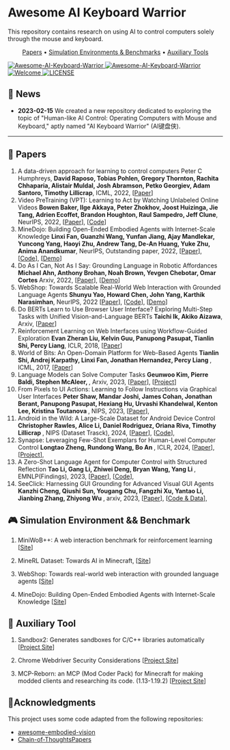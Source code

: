 # Awesome AI Keyboard Warrior

This repository contains research on using AI to control computers solely through the mouse and keyboard.

<p align="center">
  <a href="#1">Papers</a> •
  <a href="#2">Simulation Environments & Benchmarks</a> •
  <a href="#3">Auxiliary Tools</a>
</p>

<a href="https://github.com/unikcc/Awesome-AI-Keyboard-Warrior">
  <img src="https://img.shields.io/badge/AIKeyboardWarrirr-0.1-blue" alt="Awesome-AI-Keyboard-Warrior">
</a>
<a href="https://huggingface.co/docs/transformers/index" rel="nofollow">
  <img src="https://img.shields.io/github/last-commit/unikcc/Awesome-AI-Keyboard-Warrior?color=orange" alt="Awesome-AI-Keyboard-Warrior">
</a>
<a href="https://github.com/unikcc/Awesome-AI-Keyboard-Warrior" rel="nofollow">
  <img src="https://img.shields.io/badge/PRs-Welcome-green" alt="Welcome">
</a>
<a href="https://github.com/unikcc/Awesome-AI-Keyboard-Warrior/blob/master/LICENSE" rel="nofollow">
  <img src="https://img.shields.io/badge/LICENSE-MIT-cyan" alt="LICENSE">
</a>


## 🔔 News
- **2023-02-15** We created a new repository dedicated to exploring the topic of "Human-like AI Control: Operating Computers with Mouse and Keyboard," aptly named "AI Keyboard Warrior" (AI键盘侠).

---

<h2 id="1">📜 Papers </h2>
<ol>

<li> A data-driven approach for learning to control computers Peter C Humphreys, <strong> David Raposo, Tobias Pohlen, Gregory Thornton, Rachita Chhaparia, Alistair Muldal, Josh Abramson, Petko Georgiev, Adam Santoro, Timothy Lillicrap</strong>, 
ICML, 2022, [<a href="https://proceedings.mlr.press/v162/humphreys22a.html">Paper</a>]</li>

<li>Video PreTraining (VPT): Learning to Act by Watching Unlabeled Online Videos <strong>Bowen Baker, Ilge Akkaya, Peter Zhokhov, Joost Huizinga, Jie Tang, Adrien Ecoffet, Brandon Houghton, Raul Sampedro, Jeff Clune</strong>, NeurIPS, 2022, [<a href="https://openreview.net/forum?id=AXDNM76T1nc">Paper</a>], [<a href="https://github.com/openai/Video-Pre-Training">Code</a>]</li>

<li>MineDojo: Building Open-Ended Embodied Agents with Internet-Scale Knowledge <strong>Linxi Fan, Guanzhi Wang, Yunfan Jiang, Ajay Mandlekar, Yuncong Yang, Haoyi Zhu, Andrew Tang, De-An Huang, Yuke Zhu, Anima Anandkumar</strong>, NeurIPS, Outstanding paper, 2022, [<a href="https://openreview.net/forum?id=rc8o_j8I8PX">Paper</a>], [<a href="https://github.com/MineDojo/MineDojo">Code</a>], [<a href="https://minedojo.org/">Demo</a>]</li>

<li> Do As I Can, Not As I Say:
Grounding Language in Robotic Affordances  
<strong>
Michael Ahn, Anthony Brohan, Noah Brown, Yevgen Chebotar, Omar Cortes
</strong>
Arxiv, 2022, 
[<a href="https://arxiv.org/pdf/2204.01691.pdf">Paper</a>], [<a href="https://say-can.github.io/">Demo</a>]</li>

<li>WebShop: Towards Scalable Real-World Web Interaction with Grounded Language Agents <strong>Shunyu Yao, Howard Chen, John Yang, Karthik Narasimhan</strong>, NeurIPS, 2022 [<a href="https://openreview.net/forum?id=R9KnuFlvnU">Paper</a>], [<a href="https://github.com/princeton-nlp/WebShop">Code</a>], [<a href="https://webshop-pnlp.github.io/">Demo</a>]</li>

<li>Do BERTs Learn to Use Browser User Interface? Exploring Multi-Step Tasks with Unified Vision-and-Language BERTs <strong>Taichi Ik, Akiko Aizawa</strong>, Arxiv, [<a href="https://arxiv.org/abs/2203.07828">Paper</a>]</li>

<li>Reinforcement Learning on Web Interfaces using Workflow-Guided Exploration <strong>Evan Zheran Liu, Kelvin Guu, Panupong Pasupat, Tianlin Shi, Percy Liang</strong>, ICLR, 2018, [<a href="https://openreview.net/forum?id=ryTp3f-0-">Paper</a>]</li>

<li>World of Bits: An Open-Domain Platform for Web-Based Agents <strong>
Tianlin Shi, Andrej Karpathy, Linxi Fan, Jonathan Hernandez, Percy Liang
</strong>, ICML, 2017, [<a href="https://proceedings.mlr.press/v70/shi17a.html">Paper</a>]</li>

<li>
Language Models can Solve Computer Tasks 
<strong>
Geunwoo Kim, Pierre Baldi, Stephen McAleer,
</strong>, Arxiv, 2023, 
[<a href="https://arxiv.org/abs/2303.17491">Paper</a>],
[<a href="https://posgnu.github.io/rci-web/">Project</a>]
</li>


<li>
From Pixels to UI Actions: Learning to Follow Instructions via Graphical User Interfaces
<strong>
Peter Shaw, Mandar Joshi, James Cohan, Jonathan Berant, Panupong Pasupat, Hexiang Hu, Urvashi Khandelwal, Kenton Lee, Kristina Toutanova
</strong>, NIPS, 2023, 
[<a href="https://openreview.net/forum?id=3PjCt4kmRx">Paper</a>],
</li>


<li>
Android in the Wild: A Large-Scale Dataset for Android Device Control
<strong>
Christopher Rawles, Alice Li, Daniel Rodriguez, Oriana Riva, Timothy Lillicrap
</strong>, NIPS (Dataset Trasck), 2024, 
[<a href="https://arxiv.org/abs/2307.10088">Paper</a>],
[<a href="https://github.com/google-research/google-research/tree/master/android_in_the_wild">Code</a>],
</li>

<li>
Synapse: Leveraging Few-Shot Exemplars for Human-Level Computer Control
<strong>
Longtao Zheng, Rundong Wang, Bo An
</strong>, ICLR, 2024, 
[<a href="https://arxiv.org/abs/2306.07863">Paper</a>],
[<a href="https://ltzheng.github.io/Synapse/">Project</a>],
</li>

<li>
A Zero-Shot Language Agent for Computer Control with Structured Reflection
<strong>
Tao Li, Gang Li, Zhiwei Deng, Bryan Wang, Yang Li
</strong>, EMNLP(Findings), 2023, 
[<a href="https://arxiv.org/abs/2310.08740">Paper</a>],
[<a href="https://github.com/google-research/google-research/tree/master/zero_shot_structured_reflection">Code</a>],
</li>

<li>
SeeClick: Harnessing GUI Grounding for Advanced Visual GUI Agents
<strong>
Kanzhi Cheng, Qiushi Sun, Yougang Chu, Fangzhi Xu, Yantao Li, Jianbing Zhang, Zhiyong Wu
</strong>, arxiv, 2023, 
[<a href="https://arxiv.org/abs/2401.10935">Paper</a>],
[<a href="https://github.com/njucckevin/SeeClick">Code & Data</a>],
</li>

</ol>

<h2 id="2">🎮 Simulation Environment && Benchmark</h2>

1. MiniWoB++: A web interaction benchmark for reinforcement learning [[Site](https://github.com/Farama-Foundation/miniwob-plusplus)]


2. MineRL Dataset:  Towards AI in Minecraft, [[Site](https://minerl.io/dataset/)]

3. WebShop: Towards real-world web interaction with grounded language agents [[Site](https://webshop-pnlp.github.io/)]

4. MineDojo: Building Open-Ended Embodied Agents with Internet-Scale Knowledge [[Site](https://minedojo.org/)]


<h2 id="3">🚀 Auxiliary Tool </h2>

1. Sandbox2: Generates sandboxes for C/C++ libraries automatically [[Project Site](https://github.com/google/sandboxed-api/tree/main/sandboxed_api/sandbox2)]

2. Chrome Webdriver Security Considerations [[Project Site](https://chromedriver.chromium.org/security-considerations)]

3. MCP-Reborn: an MCP (Mod Coder Pack) for Minecraft for making modded clients and researching its code. (1.13-1.19.2) [[Project Site](https://github.com/Hexeption/MCP-Reborn)]


## 💖Acknowledgments

This project uses some code adapted from the following repositories:

- [awesome-embodied-vision](https://github.com/ChanganVR/awesome-embodied-vision)
- [Chain-of-ThoughtsPapers](https://github.com/zjunlp/Prompt4ReasoningPapers)


